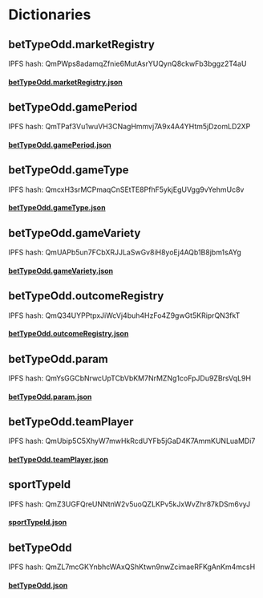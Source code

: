 # Dictionaries
## betTypeOdd.marketRegistry
IPFS hash: QmPWps8adamqZfnie6MutAsrYUQynQ8ckwFb3bggz2T4aU

#### [betTypeOdd.marketRegistry.json](betTypeOddMarketRegistry.json)
## betTypeOdd.gamePeriod
IPFS hash: QmTPaf3Vu1wuVH3CNagHmmvj7A9x4A4YHtm5jDzomLD2XP  

#### [betTypeOdd.gamePeriod.json](betTypeOddGamePeriod.json)
## betTypeOdd.gameType
IPFS hash: QmcxH3srMCPmaqCnSEtTE8PfhF5ykjEgUVgg9vYehmUc8v

#### [betTypeOdd.gameType.json](betTypeOddGameType.json)
## betTypeOdd.gameVariety
IPFS hash: QmUAPb5un7FCbXRJJLaSwGv8iH8yoEj4AQb1B8jbm1sAYg  

#### [betTypeOdd.gameVariety.json](betTypeOddGameVariety.json)
## betTypeOdd.outcomeRegistry
IPFS hash: QmQ34UYPPtpxJiWcVj4buh4HzFo4Z9gwGt5KRiprQN3fkT

#### [betTypeOdd.outcomeRegistry.json](betTypeOddOutcomeRegistry.json)
## betTypeOdd.param
IPFS hash: QmYsGGCbNrwcUpTCbVbKM7NrMZNg1coFpJDu9ZBrsVqL9H

#### [betTypeOdd.param.json](betTypeOdd.json)
## betTypeOdd.teamPlayer
IPFS hash: QmUbip5C5XhyW7mwHkRcdUYFb5jGaD4K7AmmKUNLuaMDi7

#### [betTypeOdd.teamPlayer.json](betTypeOddTeamPlayer.json)
## sportTypeId
IPFS hash: QmZ3UGFQreUNNtnW2v5uoQZLKPv5kJxWvZhr87kDSm6vyJ

#### [sportTypeId.json](sportType.json)
## betTypeOdd
IPFS hash: QmZL7mcGKYnbhcWAxQShKtwn9nwZcimaeRFKgAnKm4mcsH

#### [betTypeOdd.json](betTypeOdd.json)